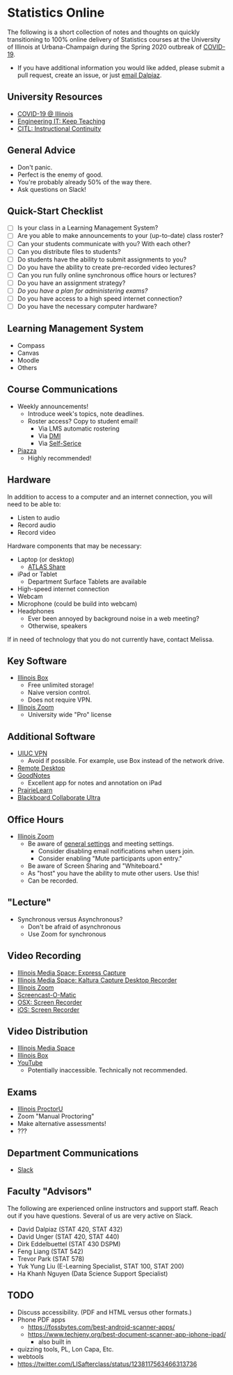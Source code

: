 # Statistics Online

The following is a short collection of notes and thoughts on quickly transitioning to 100% online delivery of Statistics courses at the University of Illinois at Urbana-Champaign during the Spring 2020 outbreak of [COVID-19](https://www.cdc.gov/coronavirus/2019-nCoV/index.html).

- If you have additional information you would like added, please submit a pull request, create an issue, or just [email Dalpiaz](mailto:dalpiaz2@illinois.edu).

## University Resources

- [COVID-19 @ Illinois](https://covid19.illinois.edu/)
- [Engineering IT: Keep Teaching](https://it.engineering.illinois.edu/keepteaching)
- [CITL: Instructional Continuity](https://ops.citl.illinois.edu/)

## General Advice

- Don't panic.
- Perfect is the enemy of good.
- You're probably already 50% of the way there.
- Ask questions on Slack!

## Quick-Start Checklist

- [ ] Is your class in a Learning Management System?
- [ ] Are you able to make announcements to your (up-to-date) class roster?
- [ ] Can your students communicate with you? With each other?
- [ ] Can you distribute files to students?
- [ ] Do students have the ability to submit assignments to you?
- [ ] Do you have the ability to create pre-recorded video lectures?
- [ ] Can you run fully online synchronous office hours or lectures?
- [ ] Do you have an assignment strategy?
- [ ] *Do you have a plan for administering exams?*
- [ ] Do you have access to a high speed internet connection?
- [ ] Do you have the necessary computer hardware?

## Learning Management System

- Compass
- Canvas
- Moodle
- Others

## Course Communications

- Weekly announcements!
  - Introduce week's topics, note deadlines.
  - Roster access? Copy to student email!
    - Via LMS automatic rostering
    - Via [DMI](http://dmi.illinois.edu/)
    - Via [Self-Serice](https://apps.uillinois.edu/selfservice/)
- [Piazza](https://piazza.com/)
  - Highly recommended!

## Hardware

In addition to access to a computer and an internet connection, you will need to be able to:

- Listen to audio
- Record audio
- Record video

Hardware components that may be necessary:

- Laptop (or desktop)
  - [ATLAS Share](https://atlas.illinois.edu/student-information/atlas-share)
- iPad or Tablet
  - Department Surface Tablets are available
- High-speed internet connection
- Webcam
- Microphone (could be build into webcam)
- Headphones
	- Ever been annoyed by background noise in a web meeting?
	- Otherwise, speakers
	
If in need of technology that you do not currently have, contact Melissa.

## Key Software

- [Illinois Box](https://box.illinois.edu/)
   - Free unlimited storage!
   - Naive version control.
   - Does not require VPN.
- [Illinois Zoom](https://illinois.zoom.us/)
  - University wide "Pro" license

## Additional Software

- [UIUC VPN](https://techservices.illinois.edu/services/virtual-private-networking-vpn/download-and-set-up-the-vpn-client)
  - Avoid if possible. For example, use Box instead of the network drive.
- [Remote Desktop](https://answers.uillinois.edu/illinois/page.php?id=47684)
- [GoodNotes](https://www.goodnotes.com/)
  - Excellent app for notes and annotation on iPad
- [PrairieLearn](https://prairielearn.engr.illinois.edu/pl/)
- [Blackboard Collaborate Ultra](https://help.blackboard.com/Collaborate/Ultra)

## Office Hours

- [Illinois Zoom](https://illinois.zoom.us/)
  - Be aware of [general settings](https://illinois.zoom.us/profile/setting) and meeting settings.
    - Consider disabling email notifications when users join.
    - Consider enabling "Mute participants upon entry."
  - Be aware of Screen Sharing and "Whiteboard."
  - As "host" you have the ability to mute other users. Use this!
  - Can be recorded.

## "Lecture"

- Synchronous versus Asynchronous?
  - Don't be afraid of asynchronous
  - Use Zoom for synchronous

## Video Recording

- [Illinois Media Space: Express Capture](https://mediaspace.illinois.edu/recorder/index/record)
- [Illinois Media Space: Kaltura Capture Desktop Recorder](https://mediaspace.illinois.edu/kalturacapture/launch/create)
- [Illinois Zoom](https://illinois.zoom.us/)
- [Screencast-O-Matic](https://screencast-o-matic.com/)
- [OSX: Screen Recorder](https://support.apple.com/en-us/HT208721)
- [iOS: Screen Recorder](https://support.apple.com/en-us/HT207935)

## Video Distribution

- [Illinois Media Space](https://mediaspace.illinois.edu/)
- [Illinois Box](https://box.illinois.edu/)
- [YouTube](https://www.youtube.com/)
  - Potentially inaccessible. Technically not recommended.

## Exams

- [Illinois ProctorU](https://www.proctoru.com/portal/illinois)
- Zoom "Manual Proctoring"
- Make alternative assessments!
- ???

## Department Communications

- [Slack](https://uiucstats.slack.com/archives/GNXPYSBL3)

## Faculty "Advisors"

The following are experienced online instructors and support staff. Reach out if you have questions. Several of us are very active on Slack.

- David Dalpiaz (STAT 420, STAT 432)
- David Unger (STAT 420, STAT 440)
- Dirk Eddelbuettel (STAT 430 DSPM)
- Feng Liang (STAT 542)
- Trevor Park (STAT 578)
- Yuk Yung Liu (E-Learning Specialist, STAT 100, STAT 200)
- Ha Khanh Nguyen (Data Science Support Specialist)

## TODO

- Discuss accessibility. (PDF and HTML versus other formats.)
- Phone PDF apps
  - https://fossbytes.com/best-android-scanner-apps/
  - https://www.techjeny.org/best-document-scanner-app-iphone-ipad/
    - also built in
- quizzing tools, PL, Lon Capa, Etc.
- webtools
- https://twitter.com/LISafterclass/status/1238117563466313736
